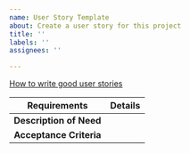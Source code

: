 ```yaml
---
name: User Story Template
about: Create a user story for this project
title: ''
labels: ''
assignees: ''

---
```


[How to write good user stories](https://stormotion.io/blog/how-to-write-a-good-user-story-with-examples-templates/)

Requirements | Details 
------------ | -------------
**Description of Need** |
**Acceptance Criteria** |
